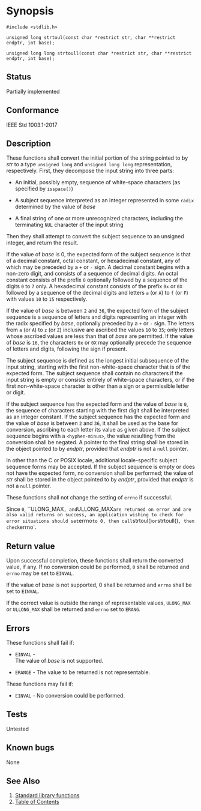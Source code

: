 # Synopsis

`#include <stdlib.h>`

`unsigned long strtoul(const char *restrict str, char **restrict endptr, int base);`

`unsigned long long strtoull(const char *restrict str, char **restrict endptr, int base);`

## Status

Partially implemented

## Conformance

IEEE Std 1003.1-2017

## Description

These functions shall convert the initial portion of the string pointed to by _str_ to a type `unsigned long` and
`unsigned long long` representation, respectively. First, they decompose the input string into three parts:

* An initial, possibly empty, sequence of white-space characters (as specified by `isspace()`)

* A subject sequence interpreted as an integer represented in some `radix` determined by the value of _base_

* A final string of one or more unrecognized characters, including the terminating `NUL` character of the input string

Then they shall attempt to convert the subject sequence to an unsigned integer, and return the result.

If the value of _base_ is 0, the expected form of the subject sequence is that of a decimal constant, octal constant, or
hexadecimal constant, any of which may be preceded by a `+` or `-` sign. A decimal constant begins with a
non-zero digit, and consists of a sequence of decimal digits. An octal constant consists of the prefix `0` optionally
followed by a sequence of the digits `0` to `7` only. A hexadecimal constant consists of the prefix `0x` or `0X`
followed by a sequence of the decimal digits and letters `a` (or `A`) to `f` (or `F`) with
values `10` to `15` respectively.

If the value of _base_ is between `2` and `36`, the expected form of the subject sequence is a sequence of letters and
digits representing an integer with the radix specified by _base_, optionally preceded by a `+` or `-` sign. The letters
from `a` (or `A`) to `z` (or `Z`) inclusive are ascribed the values `10` to `35`; only letters whose ascribed values are
less than that of _base_ are permitted. If the value of _base_ is `16`, the characters `0x` or `0X` may optionally
precede the sequence of letters and digits, following the sign if present.

The subject sequence is defined as the longest initial subsequence of the input string, starting with the first
non-white-space character that is of the expected form. The subject sequence shall contain no characters if the input
string is empty or consists entirely of white-space characters, or if the first non-white-space character is other than
a sign or a permissible letter or digit.

If the subject sequence has the expected form and the value of _base_ is `0`, the sequence of characters starting with
the first digit shall be interpreted as an integer constant. If the subject sequence has the expected form and the value
of _base_ is between `2` and `36`, it shall be used as the base for conversion, ascribing to each letter its value as
given above. If the subject sequence begins with a `<hyphen-minus>`, the value resulting from the conversion shall be
negated. A pointer to the final string shall be stored in the object pointed to by _endptr_, provided that _endptr_ is
not a `null` pointer.

In other than the C or POSIX locale, additional
locale-specific subject sequence forms may be accepted.
If the subject sequence is empty or does not have the expected form, no conversion shall be performed; the value of
 _str_ shall be stored in the object pointed to by _endptr_, provided that _endptr_ is not a `null` pointer.

These functions shall not change the setting of `errno` if successful.

Since `0`, ``ULONG_MAX`, and`ULLONG_MAX` are returned on error and are also valid returns on success, an application
wishing to check for error situations should set `errno` to 0, then call `strtoul()` or
`strtoull()`, then check`errno`.

## Return value

Upon successful completion, these functions shall return the converted value, if any. If no conversion could be
performed, `0` shall be returned and `errno` may be set to `EINVAL`.

If the value of _base_ is not supported, 0 shall be returned and `errno` shall be set to `EINVAL`.

If the correct value is outside the range of representable values, `ULONG_MAX` or `ULLONG_MAX` shall be returned and
`errno` set to `ERANG`.

## Errors

These functions shall fail if:

* `EINVAL` -  
The value of _base_ is not supported.

* `ERANGE` - The value to be returned is not representable.

These functions may fail if:

* `EINVAL` - No conversion could be performed.

## Tests

Untested

## Known bugs

None

## See Also

1. [Standard library functions](../README.md)
2. [Table of Contents](../../../README.md)
